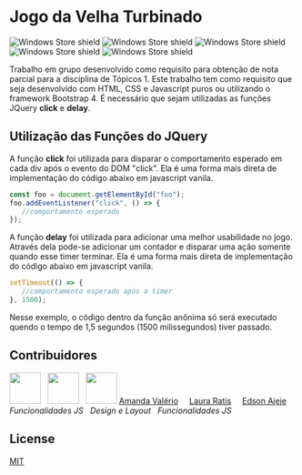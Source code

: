 # Jogo da Velha Turbinado
![Windows Store shield](https://img.shields.io/static/v1?label=HTML&message=v5&color=orange)
![Windows Store shield](https://img.shields.io/static/v1?label=CSS&message=v3&color=blue)
![Windows Store shield](https://img.shields.io/static/v1?label=Javascript&message=ES6&color=yellow)
![Windows Store shield](https://img.shields.io/static/v1?label=Bootstrap&message=v4.5.3&color=purple)
![Windows Store shield](https://img.shields.io/static/v1?label=JQuery&message=v3.6.0&color=blue)

Trabalho em grupo desenvolvido como requisito para obtenção de nota parcial para a disciplina de Tópicos 1. Este trabalho tem como requisito que seja desenvolvido com HTML, CSS e Javascript puros ou utilizando o framework Bootstrap 4.
É necessário que sejam utilizadas as funções JQuery **click** e **delay**.

## Utilização das Funções do JQuery

A função **click** foi utilizada para disparar o comportamento esperado em cada div após o evento do DOM "click". Ela é uma forma mais direta de implementação do código abaixo em javascript vanila.

```javascript
const foo = document.getElementById("foo");
foo.addEventListener("click", () => {
   //comportamento esperado
});
```

A função **delay** foi utilizada para adicionar uma melhor usabilidade no jogo. Através dela pode-se adicionar um contador e disparar uma ação somente quando esse timer terminar. Ela é uma forma mais direta de implementação do código abaixo em javascript vanila.

```javascript
setTimeout(() => { 
   //comportamento esperado após o timer 
}, 1500);
```
Nesse exemplo, o código dentro da função anônima só será executado quendo o tempo de 1,5 segundos (1500 milissegundos) tiver passado.

## Contribuidores

[<img src="https://avatars.githubusercontent.com/u/56452064" width="55" height="55" >](https://github.com/AmandaGValerio) &nbsp; [<img src="https://avatars.githubusercontent.com/u/56452064" width="55" height="55" >](https://github.com/AmandaGValerio) &nbsp; [<img src="https://avatars.githubusercontent.com/u/42541492?s=460&u=80c91073f18286672ff8bd9ba8afb01ce5011ec4&v=4" width="55" height="55" >](https://github.com/ERAjeje)
[Amanda Valério](https://github.com/AmandaGValerio) &nbsp; &nbsp; [Laura Ratis]() &nbsp; &nbsp; [Edson Ajeje]()
*Funcionalidades JS* &nbsp; *Design e Layout* &nbsp; *Funcionalidades JS*

## License
[MIT](https://choosealicense.com/licenses/mit/)
